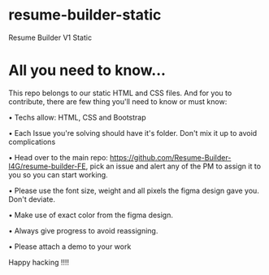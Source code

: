 # resume-builder-static
Resume Builder V1 Static

# All you need to know...

This repo belongs to our static HTML and CSS files. And for you to contribute, there are few thing you'll need to know or must know:

• Techs allow: HTML, CSS and Bootstrap

• Each Issue you're solving should have it's folder. Don't mix it up to avoid complications

• Head over to the main repo: https://github.com/Resume-Builder-I4G/resume-builder-FE, pick an issue and alert any of the PM to assign it to you so you can start working.

• Please use the font size, weight and all pixels the figma design gave you. Don't deviate.

• Make use of exact color from the figma design.

• Always give progress to avoid reassigning.

• Please attach a demo to your work

Happy hacking !!!!
